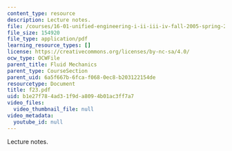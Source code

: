 ```yaml
---
content_type: resource
description: Lecture notes.
file: /courses/16-01-unified-engineering-i-ii-iii-iv-fall-2005-spring-2006/b1e27f784ad31f9da8094b01ac3ff7a7_f23.pdf
file_size: 154920
file_type: application/pdf
learning_resource_types: []
license: https://creativecommons.org/licenses/by-nc-sa/4.0/
ocw_type: OCWFile
parent_title: Fluid Mechanics
parent_type: CourseSection
parent_uid: 6a5f667b-6fca-f068-0ec8-b203122154de
resourcetype: Document
title: f23.pdf
uid: b1e27f78-4ad3-1f9d-a809-4b01ac3ff7a7
video_files:
  video_thumbnail_file: null
video_metadata:
  youtube_id: null
---
```

Lecture notes.